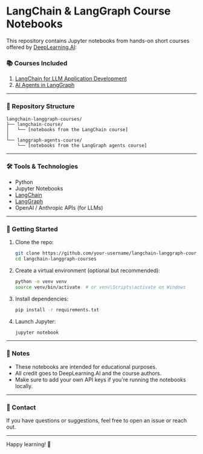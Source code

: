 # LangChain & LangGraph Course Notebooks

This repository contains Jupyter notebooks from hands-on short courses offered by [DeepLearning.AI](https://www.deeplearning.ai):

### 📚 Courses Included

1. [LangChain for LLM Application Development](https://www.deeplearning.ai/short-courses/langchain-for-llm-application-development/)
2. [AI Agents in LangGraph](https://www.deeplearning.ai/short-courses/ai-agents-in-langgraph/)

---

### 📁 Repository Structure

```
langchain-langgraph-courses/
├── langchain-course/
│   └── [notebooks from the LangChain course]
│
└── langgraph-agents-course/
    └── [notebooks from the LangGraph agents course]
```

---

### 🛠️ Tools & Technologies

* Python
* Jupyter Notebooks
* [LangChain](https://www.langchain.com/)
* [LangGraph](https://www.langgraph.dev/)
* OpenAI / Anthropic APIs (for LLMs)

---

### 🚀 Getting Started

1. Clone the repo:

   ```bash
   git clone https://github.com/your-username/langchain-langgraph-courses.git
   cd langchain-langgraph-courses
   ```

2. Create a virtual environment (optional but recommended):

   ```bash
   python -m venv venv
   source venv/bin/activate  # or venv\Scripts\activate on Windows
   ```

3. Install dependencies:

   ```bash
   pip install -r requirements.txt
   ```

4. Launch Jupyter:

   ```bash
   jupyter notebook
   ```

---

### 📌 Notes

* These notebooks are intended for educational purposes.
* All credit goes to DeepLearning.AI and the course authors.
* Make sure to add your own API keys if you're running the notebooks locally.

---

### 📧 Contact

If you have questions or suggestions, feel free to open an issue or reach out.

---

Happy learning! 🚀
